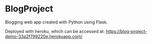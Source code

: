 # BlogProject
Blogging web app created with Python using Flask.

Deployed with heroku, which can be accessed at: https://blog-project-demo-33a2f799220e.herokuapp.com/
